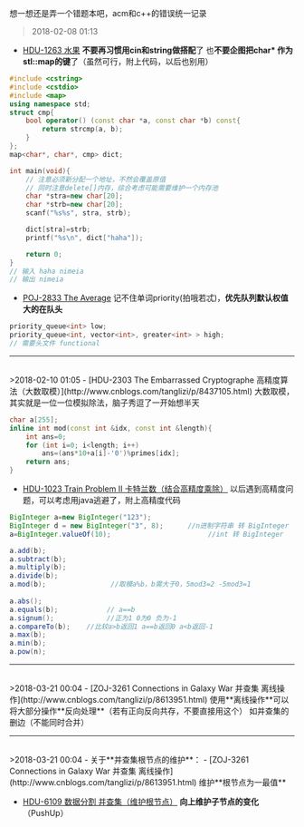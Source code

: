 想一想还是弄一个错题本吧，acm和c++的错误统一记录

>2018-02-08 01:13
- [HDU-1263 水果](https://cn.vjudge.net/problem/HDU-1263)
**不要再习惯用cin和string做搭配**了
也**不要企图把char* 作为stl::map的键**了（虽然可行，附上代码，以后也别用）

```cpp
#include <cstring>
#include <cstdio>
#include <map>
using namespace std;
struct cmp{
    bool operator() (const char *a, const char *b) const{
        return strcmp(a, b);
    }
};
map<char*, char*, cmp> dict;

int main(void){
    // 注意必须新分配一个地址，不然会覆盖原值
    // 同时注意delete[]内存，综合考虑可能需要维护一个内存池
    char *stra=new char[20];
    char *strb=new char[20];
    scanf("%s%s", stra, strb);

    dict[stra]=strb;
    printf("%s\n", dict["haha"]);

    return 0;
}
// 输入 haha nimeia
// 输出 nimeia
```

- [POJ-2833 The Average](https://cn.vjudge.net/problem/POJ-2833)
记不住单词priority(拍哦若忒)，**优先队列默认权值大的在队头**

```cpp
priority_queue<int> low;
priority_queue<int, vector<int>, greater<int> > high;
// 需要头文件 functional
```
---  

<br />
>2018-02-10 01:05
- [HDU-2303 The Embarrassed Cryptographe 高精度算法（大数取模）](http://www.cnblogs.com/tanglizi/p/8437105.html)
大数取模，其实就是一位一位模拟除法，脑子秀逗了一开始想半天

```cpp
char a[255];
inline int mod(const int &idx, const int &length){
    int ans=0;
    for (int i=0; i<length; i++)
        ans=(ans*10+a[i]-'0')%primes[idx];
    return ans;
}
```

- [HDU-1023 Train Problem II 卡特兰数（结合高精度乘除）](http://www.cnblogs.com/tanglizi/p/8437861.html)
以后遇到高精度问题，可以考虑用java逃避了，附上高精度代码

```java
BigInteger a=new BigInteger("123");
BigInteger d = new BigInteger("3", 8);      //n进制字符串 转 BigInteger 
a=BigInteger.valueOf(10);                        //int 转 BigInteger
```

```java
a.add(b);
a.subtract(b);
a.multiply(b);
a.divide(b);
a.mod(b);                //取模a%b，b需大于0，5mod3=2 -5mod3=1
 
a.abs();
a.equals(b);            // a==b
a.signum();             //正为1 0为0 负为-1
a.compareTo(b);    //比较a>b返回1 a==b返回0 a<b返回-1
a.max(b); 
a.min(b); 
a.pow(n);
```
---  

<br />  
>2018-03-21 00:04
- [ZOJ-3261 Connections in Galaxy War 并查集 离线操作](http://www.cnblogs.com/tanglizi/p/8613951.html)
使用**离线操作**可以将大部分操作**反向处理**（若有正向反向共存，不要直接用这个）
如并查集的删边（不能同时合并）

---

<br />  
>2018-03-21 00:04
- 关于**并查集根节点的维护**：
- [ZOJ-3261 Connections in Galaxy War 并查集 离线操作](http://www.cnblogs.com/tanglizi/p/8613951.html)
维护**根节点为一最值**

- [HDU-6109 数据分割 并查集（维护根节点）](http://www.cnblogs.com/tanglizi/p/8617122.html)
**向上维护子节点的变化**（PushUp）